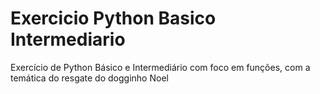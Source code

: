# Exercicio Python Basico Intermediario
 Exercício de Python Básico e Intermediário com foco em funções, com a temática do resgate do dogginho Noel
